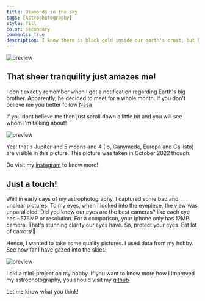```yaml
---
title: Diamonds in the sky
tags: [Astrophotography]
style: fill
color: secondary
comments: true
description: I know there is black gold inside our earth's crust, but how often do you see the diamonds in the sky?
---
```


![preview](https://i.postimg.cc/sxFxNkz5/collection.png)

## That sheer tranquility just amazes me!

I don't exactly remember when I got a notification regarding Earth's big brother. Apparently, he decided to meet for a whole month. If you don't believe me you better follow [Nasa](https://science.nasa.gov/jupiter/)

If you dont believe me then just scroll down a little bit and you will see whom I'm talking about!

![preview](https://i.postimg.cc/rsVh4FZp/1664785226731.jpg)

Yes! that's Jupiter and 5 moons and 4 (Io, Ganymede, Europa and Callisto) are visible in this picture. This picture was taken in October 2022 though.

Do visit my [instagram](https://www.instagram.com/p/CjOdXQyB72EgLBIrKWvtmz5xR-b4Emdekv0uL80/?hl=en) to know more!

## Just a touch!

Well in early days of my astrophotography, I captured some bad and unclear pictures. To my eyes, when I looked into the eyepiece, the view was unparalleled. Did you know our eyes are the best cameras? like each eye has ~576MP or resolution. For a comparison, your Iphone only has 12MP camera. That's stunning clarity our eyes have. So, protect your eyes. Eat lot of carrots!🤗

Hence, I wanted to take some quality pictures. I used data from my hobby. See how far I have gazed into the skies!

![preview](https://i.postimg.cc/d0MXNFSq/Duration-vs-Distance-Plot.jpg)

I did a mini-project on my hobby. If you want to know more how I improved my astrophotography, you should visit my [github](https://github.com/Krishna1594/Astrophotography)

Let me know what you think!
